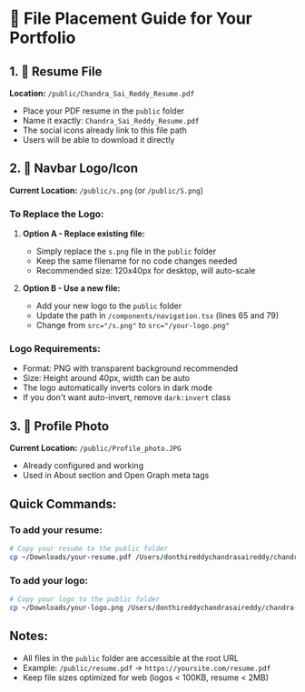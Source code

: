 # 📁 File Placement Guide for Your Portfolio

## 1. 📄 Resume File
**Location:** `/public/Chandra_Sai_Reddy_Resume.pdf`

- Place your PDF resume in the `public` folder
- Name it exactly: `Chandra_Sai_Reddy_Resume.pdf`
- The social icons already link to this file path
- Users will be able to download it directly

## 2. 🎨 Navbar Logo/Icon
**Current Location:** `/public/s.png` (or `/public/S.png`)

### To Replace the Logo:
1. **Option A - Replace existing file:**
   - Simply replace the `s.png` file in the `public` folder
   - Keep the same filename for no code changes needed
   - Recommended size: 120x40px for desktop, will auto-scale

2. **Option B - Use a new file:**
   - Add your new logo to the `public` folder
   - Update the path in `/components/navigation.tsx` (lines 65 and 79)
   - Change from `src="/s.png"` to `src="/your-logo.png"`

### Logo Requirements:
- Format: PNG with transparent background recommended
- Size: Height around 40px, width can be auto
- The logo automatically inverts colors in dark mode
- If you don't want auto-invert, remove `dark:invert` class

## 3. 👤 Profile Photo
**Current Location:** `/public/Profile_photo.JPG`

- Already configured and working
- Used in About section and Open Graph meta tags

## Quick Commands:

### To add your resume:
```bash
# Copy your resume to the public folder
cp ~/Downloads/your-resume.pdf /Users/donthireddychandrasaireddy/chandra-portfolio/public/Chandra_Sai_Reddy_Resume.pdf
```

### To add your logo:
```bash
# Copy your logo to the public folder
cp ~/Downloads/your-logo.png /Users/donthireddychandrasaireddy/chandra-portfolio/public/s.png
```

## Notes:
- All files in the `public` folder are accessible at the root URL
- Example: `/public/resume.pdf` → `https://yoursite.com/resume.pdf`
- Keep file sizes optimized for web (logos < 100KB, resume < 2MB)
